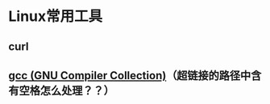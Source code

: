 # Linux常用工具

## curl

## [gcc (GNU Compiler Collection)](../CPP/编译器与内存.md#gcc (GNU Compiler Collection))（超链接的路径中含有空格怎么处理？？）
